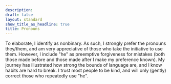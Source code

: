 ```yaml
---
description: 
draft: false
layout: standard
show_title_as_headline: true
title: Pronouns
---
```


To elaborate, I identify as nonbinary. As such, I strongly prefer the pronouns they/them, and am very appreciative of those who take the initiative to use them. However, I include "he" as preemptive forgiveness for mistakes (both those made before and those made after I make my preference known). My journey has illustrated how strong the bounds of language are, and I know habits are hard to break. I trust most people to be kind, and will only (gently) correct those who repeatedly use "he".